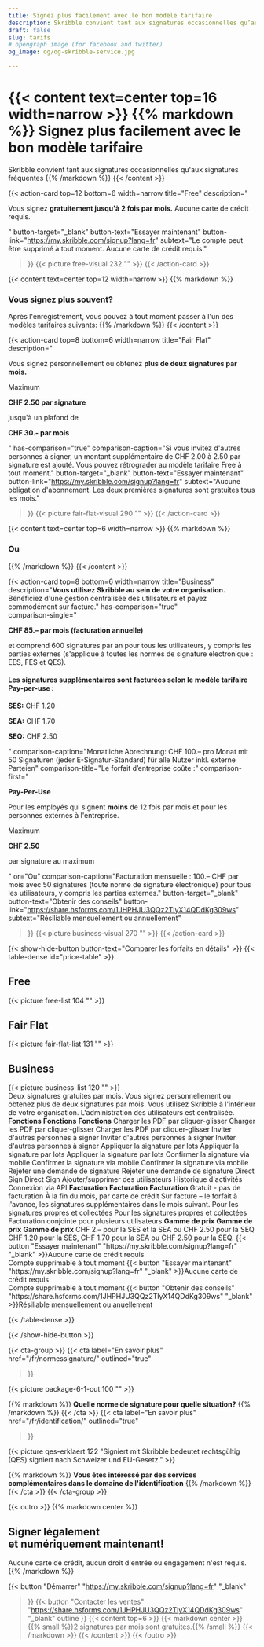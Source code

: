 ```yaml
---
title: Signez plus facilement avec le bon modèle tarifaire
description: Skribble convient tant aux signatures occasionnelles qu’aux signatures fréquentes. Comparer les forfaits en détails.
draft: false
slug: tarifs
# opengraph image (for facebook and twitter)
og_image: og/og-skribble-service.jpg

---
```


{{< content text=center top=16 width=narrow >}}
{{% markdown %}}
Signez plus facilement 
avec le bon modèle tarifaire
===============	
Skribble convient tant aux signatures occasionnelles
qu'aux signatures fréquentes
{{% /markdown %}}
{{< /content >}}

{{< action-card
  top=12
  bottom=6
  width=narrow
  title="Free"
  description="<p>Vous signez <strong>gratuitement jusqu'à 2 fois par mois.</strong> Aucune carte de crédit requis.</p>"
  button-target="_blank"
  button-text="Essayer maintenant"
  button-link="https://my.skribble.com/signup?lang=fr"
  subtext="Le compte peut être supprimé à tout moment. Aucune carte de crédit requis."
>}}
    {{< picture free-visual 232 "" >}}
{{< /action-card >}}

{{< content text=center top=12 width=narrow >}}
{{% markdown %}}
### Vous signez plus souvent?
Après l'enregistrement, vous pouvez à tout moment
passer à l'un des modèles tarifaires suivants:
{{% /markdown %}}
{{< /content >}}

{{< action-card
  top=8
  bottom=6
  width=narrow
  title="Fair Flat"
  description="<p>Vous signez personnellement ou obtenez <strong>plus de deux signatures par mois.</strong></p><p class='top-spaced'>Maximum</p><p><strong>CHF <span class='large'>2.50</span> par signature</strong></p><p>jusqu'à un plafond de</p><p><strong>CHF <span class='large'>30.-</span> par mois</strong></p>"
  has-comparison="true"
  comparison-caption="Si vous invitez d'autres personnes à signer, un montant supplémentaire de CHF 2.00 à 2.50 par signature est ajouté. Vous pouvez rétrograder au modèle tarifaire Free à tout moment."
  button-target="_blank"
  button-text="Essayer maintenant"
  button-link="https://my.skribble.com/signup?lang=fr"
  subtext="Aucune obligation d'abonnement. Les deux premières signatures sont gratuites tous les mois."
>}}
    {{< picture fair-flat-visual 290 "" >}}
{{< /action-card >}}

{{< content text=center top=6 width=narrow >}}
{{% markdown %}}
### Ou
{{% /markdown %}}
{{< /content >}}

{{< action-card
  top=8
  bottom=6
  width=narrow
  title="Business"
  description="<strong>Vous utilisez Skribble au sein de votre organisation.</strong> Bénéficiez d'une gestion centralisée des utilisateurs et payez commodément sur facture."
  has-comparison="true"  
  comparison-single="<p><strong>CHF <span class='large'>85.–</span> par mois (facturation annuelle)</strong></p>et comprend 600 signatures par an pour tous les utilisateurs, y compris les parties externes (s'applique à toutes les normes de signature électronique : EES, FES et QES).</p><h4><strong>Les signatures supplémentaires sont facturées selon le modèle tarifaire Pay-per-use :</strong></h4><p><strong>SES:</strong> CHF 1.20</p><p><strong>SEA:</strong> CHF 1.70</p><p><strong>SEQ:</strong> CHF 2.50</p>"
  comparison-caption="Monatliche Abrechnung: CHF 100.– pro Monat mit 50 Signaturen (jeder E-Signatur-Standard) für alle Nutzer inkl. externe Parteien"
  comparison-title="Le forfait d’entreprise coûte :"
  comparison-first="<p><strong>Pay-Per-Use</strong></p><p>Pour les employés qui signent <strong>moins</strong> de 12 fois par mois et pour les personnes externes à l'entreprise.</p><p class='top-spaced'>Maximum</p><p><strong>CHF <span class='large'>2.50</strong></span></p><p> par signature au maximum</p>"
  or="Ou"
  comparison-caption="Facturation mensuelle : 100.– CHF par mois avec 50 signatures (toute norme de signature électronique) pour tous les utilisateurs, y compris les parties externes."
  button-target="_blank"
  button-text="Obtenir des conseils"
  button-link="https://share.hsforms.com/1JHPHJU3QQz2TlyX14QDdKg309ws"
  subtext="Résiliable mensuellement ou annuellement"
>}}
    {{< picture business-visual 270 "" >}}
{{< /action-card >}}

{{< show-hide-button button-text="Comparer les forfaits en détails" >}}
{{< table-dense id="price-table" >}}
<thead>
<tr>
<th style="width: 33%;"><div class="header-with-image"><span><h2>Free</h2></span><span class="header-image">{{< picture free-list 104 "" >}}</span></div></th>
<th style="width: 33%;"><div class="header-with-image"><h2>Fair Flat</h2><span class="header-image">{{< picture fair-flat-list 131 "" >}}</span></div></th>
<th style="width: 33%;"><div class="header-with-image"><h2>Business</h2><span class="header-image">{{< picture business-list 120 "" >}}</span></div></th>
</tr>
</thead>

<tbody>
<tr>
<td>Deux signatures gratuites par mois.</td>
<td>Vous signez personnellement ou obtenez plus de deux signatures par mois.</td>
<td>Vous utilisez Skribble à l'intérieur de votre organisation. L'administration des utilisateurs est centralisée.</td>
</tr>

<tr>
<td><strong>Fonctions</strong></td>
<td><strong>Fonctions</strong></td>
<td><strong>Fonctions</strong></td>
</tr>

<tr>
<td>Charger les PDF par cliquer-glisser</td>
<td>Charger les PDF par cliquer-glisser</td>
<td>Charger les PDF par cliquer-glisser</td>
</tr>

<tr>
<td>Inviter d'autres personnes à signer</td>
<td>Inviter d'autres personnes à signer</td>
<td>Inviter d'autres personnes à signer</td>
</tr>

<tr>
<td>Appliquer la signature par lots</td>
<td>Appliquer la signature par lots</td>
<td>Appliquer la signature par lots</td>
</tr>

<tr>
<td>Confirmer la signature via mobile</td>
<td>Confirmer la signature via mobile</td>
<td>Confirmer la signature via mobile</td>
</tr>

<tr>
<td></td>
<td>Rejeter une demande de signature</td>
<td>Rejeter une demande de signature</td>
</tr>

<tr>
<td></td>
<td>Direct Sign</td>
<td>Direct Sign</td>
</tr>

<tr>
<td></td>
<td></td>
<td>Ajouter/supprimer des utilisateurs</td>
</tr>

<tr>
<td></td>
<td></td>
<td>Historique d'activités</td>
</tr>

<tr>
<td></td>
<td></td>
<td>Connexion via API</td>
</tr>

<tr>
<td><strong>Facturation</strong></td>
<td><strong>Facturation</strong></td>
<td><strong>Facturation</strong></td>
</tr>

<tr>
<td>Gratuit - pas de facturation</td>
<td>À la fin du mois, par carte de crédit</td>
<td>Sur facture – le forfait à l'avance, les signatures supplémentaires dans le mois suivant.</td>
</tr>

<tr>
<td></td>
<td>Pour les signatures propres et collectées</td>
<td>Pour les signatures propres et collectées</td>
</tr>

<tr>
<td></td>
<td></td>
<td>Facturation conjointe pour plusieurs utilisateurs</td>
</tr>

<tr>
<td><strong>Gamme de prix</strong></td>
<td><strong>Gamme de prix</strong></td>
<td><strong>Gamme de prix</strong></td>
</tr>

<tr>
<td></td>
<td>CHF 2.– pour la SES et la SEA  ou CHF 2.50 pour la SEQ</td>
<td>CHF 1.20 pour la SES, CHF 1.70 pour la SEA ou CHF 2.50 pour la SEQ.</td>
</tr>

<tr>
<td>{{< button
  "Essayer maintenant"
  "https://my.skribble.com/signup?lang=fr"
  "_blank"
>}}Aucune carte de crédit requis<br>Compte supprimable à tout moment</td>
<td>{{< button
  "Essayer maintenant"
  "https://my.skribble.com/signup?lang=fr"
  "_blank"
>}}Aucune carte de crédit requis<br>Compte supprimable à tout moment</td>
<td>{{< button
  "Obtenir des conseils"
  "https://share.hsforms.com/1JHPHJU3QQz2TlyX14QDdKg309ws"
  "_blank"
>}}Résiliable mensuellement ou anuellement</td>
</tr>

</tbody>

{{< /table-dense >}}

{{< /show-hide-button >}}

[//]: # (--------------------------------------------------------------------------------------------------------------)

{{< cta-group >}}
{{< cta
  label="En savoir plus"
  href="/fr/normessignature/"
  outlined="true"
>}}

{{< picture package-6-1-out 100 "" >}}

{{% markdown %}}
**Quelle norme de signature pour quelle situation?**
{{% /markdown %}}
{{< /cta >}}
{{< cta
  label="En savoir plus"
  href="/fr/identification/"
  outlined="true"
>}}

{{< picture qes-erklaert 122 "Signiert mit Skribble bedeutet rechtsgültig (QES) signiert nach Schweizer und EU-Gesetz." >}}

{{% markdown %}}
**Vous êtes intéressé par des services complémentaires dans le domaine de l'identification**
{{% /markdown %}}
{{< /cta >}}
{{< /cta-group >}}

[//]: # (--------------------------------------------------------------------------------------------------------------)

{{< outro >}}
{{% markdown center %}}
## Signer légalement <br class="hide-for-mobile">et numériquement maintenant!
Aucune carte de crédit, aucun droit d'entrée
ou engagement n'est requis.
{{% /markdown %}}

{{< button
  "Démarrer"
  "https://my.skribble.com/signup?lang=fr"
  "_blank"
>}}
{{< button
  "Contacter les ventes"
  "https://share.hsforms.com/1JHPHJU3QQz2TlyX14QDdKg309ws"
  "_blank"
  outline
>}}
{{< content top=6 >}}
{{< markdown center >}}
{{% small %}}2 signatures par mois sont gratuites.{{% /small %}} 
{{< /markdown >}}
{{< /content >}}
{{< /outro >}}
